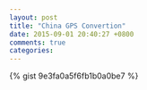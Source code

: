 ```yaml
---
layout: post
title: "China GPS Convertion"
date: 2015-09-01 20:40:27 +0800
comments: true
categories: 
---
```

<!-- more -->
{% gist 9e3fa0a5f6fb1b0a0be7 %}